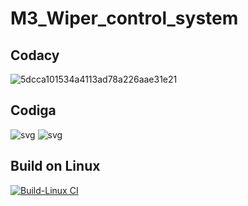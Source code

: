 # M3_Wiper_control_system

## Codacy

![5dcca101534a4113ad78a226aae31e21](https://user-images.githubusercontent.com/102039911/168418074-a0e0e3ab-53e6-443e-a49a-335e9b851ebd.svg)

## Codiga

![svg](https://user-images.githubusercontent.com/102039911/168418262-f9df00e6-adb4-4c5c-a204-481113359298.svg)
![svg](https://user-images.githubusercontent.com/102039911/168418265-a4b751e6-8d40-40cf-995a-b68886752bf3.svg)

## Build on Linux

[![Build-Linux CI](https://github.com/M-Gokulram/M3_Wiper_control_system/actions/workflows/Build%20on%20Linux.yml/badge.svg)](https://github.com/M-Gokulram/M3_Wiper_control_system/actions/workflows/Build%20on%20Linux.yml)

